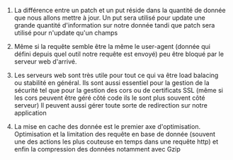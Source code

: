 1) La différence entre un patch et un put réside dans la quantité de donnée que nous allons mettre à jour.
Un put sera utilisé pour update une grande quantité d'information sur notre donnée tandi que patch sera utilisé pour n'update qu'un champs

2) Même si la requête semble être la même le user-agent (donnée qui défini depuis quel outil notre requête est envoyé) peu être bloqué par le serveur web d'arrivé.

3) Les serveurs web sont très utile pour tout ce qui va être load balacing ou stabilité en général. Ils sont aussi essentiel pour la gestion de la sécurité
tel que pour la gestion des cors ou de certificats SSL (même si les cors peuvent être géré côté code ils le sont plus souvent côté serveur)
Il peuvent aussi gérer toute sorte de redirection sur notre application

4) La mise en cache des donnée est le premier axe d'optimisation. Optimisation et la limitation des requête en base de donnée (souvent une des actions les plus couteuse en temps dans une requête http)
et enfin la compression des données notamment avec Gzip